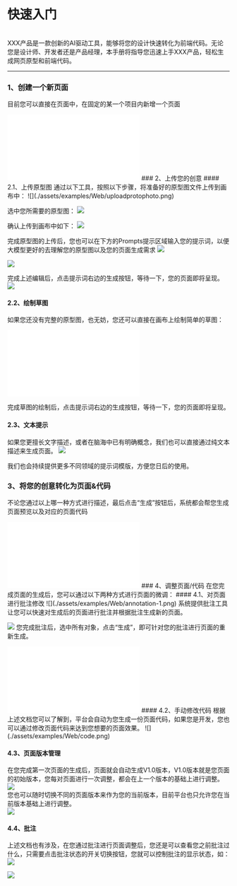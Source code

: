 # 快速入门

<br>XXX产品是一款创新的AI驱动工具，能够将您的设计快速转化为前端代码。无论您是设计师、开发者还是产品经理，本手册将指导您迅速上手XXX产品，轻松生成网页原型和前端代码。<br>

---
### 1、创建一个新页面
目前您可以直接在页面中，在固定的某一个项目内新增一个页面
<br>

<iframe style="width=100%;height=400px" src="//player.bilibili.com/player.html?aid=1501530598&bvid=BV1cS421A7iJ&cid=1468383153&p=1" scrolling="no" border="0" frameborder="no" framespacing="0" allowfullscreen="true"> </iframe>
### 2、上传您的创意
#### 2.1、上传原型图
通过以下工具，按照以下步骤，将准备好的原型图文件上传到画布中：
![](./assets/examples/Web/uploadprotophoto.png)

选中您所需要的原型图：
![](./assets/examples/Web/upload-1.png)

确认上传到画布中如下：
![](./assets/examples/Web/upload-2.png)

完成原型图的上传后，您也可以在下方的Prompts提示区域输入您的提示词，以便大模型更好的去理解您的原型图以及您的页面生成需求
![](./assets/examples/Web/upload-3.png)

![](./assets/examples/Web/upload-4.png)

完成上述编辑后，点击提示词右边的生成按钮，等待一下，您的页面即将呈现。
![](./assets/examples/Web/upload-5.png)
#### 2.2、绘制草图
如果您还没有完整的原型图，也无妨，您还可以直接在画布上绘制简单的草图：
<iframe style="width=100%;height=400px" src="//player.bilibili.com/player.html?aid=1451637974&bvid=BV15i421o7TW&cid=1468385615&p=1" scrolling="no" border="0" frameborder="no" framespacing="0" allowfullscreen="true"> </iframe>

完成草图的绘制后，点击提示词右边的生成按钮，等待一下，您的页面即将呈现。

#### 2.3、文本提示
如果您更擅长文字描述，或者在脑海中已有明确概念，我们也可以直接通过纯文本描述来生成页面。
![](./assets/examples/Web/upload-4.png)

我们也会持续提供更多不同领域的提示词模版，方便您日后的使用。
### 3、将您的创意转化为页面&代码
不论您通过以上哪一种方式进行描述，最后点击“生成”按钮后，系统都会帮您生成页面预览以及对应的页面代码
<iframe style="width=100%;height=400px" src="//player.bilibili.com/player.html?aid=1501586350&bvid=BV1kD42177kL&cid=1468387364&p=1" scrolling="no" border="0" frameborder="no" framespacing="0" allowfullscreen="true"> </iframe>
### 4、调整页面/代码
在您完成页面的生成后，您可以通过以下两种方式进行页面的微调：
#### 4.1、对页面进行批注修改
![](./assets/examples/Web/annotation-1.png)
系统提供批注工具让您可以快速对生成后的页面进行批注并根据批注生成新的页面。

![](./assets/examples/Web/annotation-2.png)
您完成批注后，选中所有对象，点击“生成”，即可针对您的批注进行页面的重新生成。

<iframe style="width=100%;height=400px" src="//player.bilibili.com/player.html?aid=1251526845&bvid=BV1jJ4m1h7pg&cid=1468388522&p=1" scrolling="no" border="0" frameborder="no" framespacing="0" allowfullscreen="true"> </iframe>
#### 4.2、手动修改代码
根据上述文档您可以了解到，平台会自动为您生成一份页面代码，如果您是开发，您也可以通过修改页面代码来达到您想要的页面效果。
![](./assets/examples/Web/code.png)

#### 4.3、页面版本管理
在您完成第一次页面的生成后，页面就会自动生成V1.0版本，V1.0版本就是您页面的初始版本，您每对页面进行一次调整，都会在上一个版本的基础上进行调整。
![](./assets/examples/Web/vision-1.png)
<br>
您也可以随时切换不同的页面版本来作为您的当前版本，目前平台也只允许您在当前版本基础上进行调整。
<br>
![](./assets/examples/Web/vision-2.png)

#### 4.4、批注
上述文档也有涉及，在您通过批注进行页面调整后，您还是可以查看您之前批注过什么，只需要点击批注状态的开关切换按钮，您就可以控制批注的显示状态，如：
<br>
![](./assets/examples/Web/annotation-3.png)

![](./assets/examples/Web/annotation-4.png)